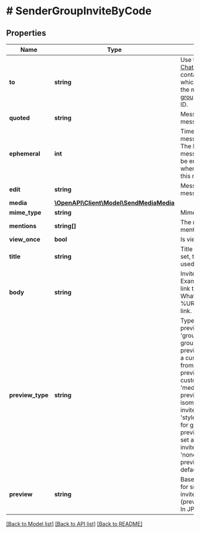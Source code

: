 # # SenderGroupInviteByCode

## Properties

Name | Type | Description | Notes
------------ | ------------- | ------------- | -------------
**to** | **string** | Use the phone number or [Chat ID](https://support.whapi.cloud/help-desk/faq/chat-id.-what-is-it-and-how-to-get-it) of the contact/group/channel to which you want to send the message. Use [Get groups](https://whapi.readme.io/reference/getgroups) to get the group ID. |
**quoted** | **string** | Message ID of the message to be quoted | [optional]
**ephemeral** | **int** | Time in seconds for the message to be deleted. The Disappearing messages setting should be enabled in the chat where you are sending this message. | [optional]
**edit** | **string** | Message ID of the message to be edited | [optional]
**media** | [**\OpenAPI\Client\Model\SendMediaMedia**](SendMediaMedia.md) |  | [optional]
**mime_type** | **string** | Mime type of media | [optional]
**mentions** | **string[]** | The numbers of the mentioned users | [optional]
**view_once** | **bool** | Is view once | [optional]
**title** | **string** | Title of the group. If not set, the group title will be used | [optional]
**body** | **string** | Invite message with link. Example: \&quot;Follow this link to join my group on WhatsApp\&quot;. Use %URL% to insert the invite link. | [optional]
**preview_type** | **string** | Type of the group preview. Use &#39;group_picture&#39; to set a group picture as large preview, &#39;thumbnail&#39; to set a custom small jpeg image from &#39;preview&#39; param as preview,  &#39;media&#39; to set a custom large image from &#39;media&#39; param as large preview,  &#39;style1&#39; to set a isometric style for group invite link preview stub, &#39;style2&#39; to set a flat style for group invite link preview stub, &#39;style3&#39; to set a WA style for group invite link preview stub, or &#39;none&#39; to not set a preview. If not set, the default is group_picture. | [optional] [default to 'group_picture']
**preview** | **string** | Base64 encoded image for small version group invite link preview (preview_type&#x3D;thumbnail). In JPEG format | [optional]

[[Back to Model list]](../../README.md#models) [[Back to API list]](../../README.md#endpoints) [[Back to README]](../../README.md)
